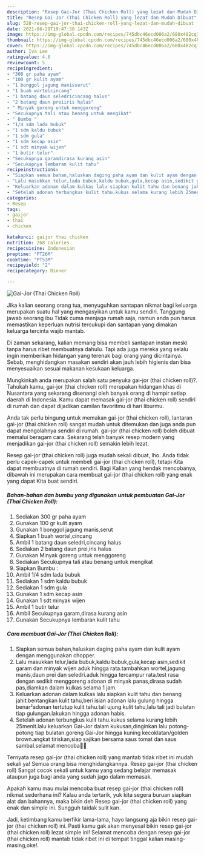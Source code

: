 ```yaml
---
description: "Resep Gai-Jor (Thai Chicken Roll) yang lezat dan Mudah Dibuat"
title: "Resep Gai-Jor (Thai Chicken Roll) yang lezat dan Mudah Dibuat"
slug: 528-resep-gai-jor-thai-chicken-roll-yang-lezat-dan-mudah-dibuat
date: 2021-06-29T19:47:58.143Z
image: https://img-global.cpcdn.com/recipes/745dbc46ecd006a2/680x482cq70/gai-jor-thai-chicken-roll-foto-resep-utama.jpg
thumbnail: https://img-global.cpcdn.com/recipes/745dbc46ecd006a2/680x482cq70/gai-jor-thai-chicken-roll-foto-resep-utama.jpg
cover: https://img-global.cpcdn.com/recipes/745dbc46ecd006a2/680x482cq70/gai-jor-thai-chicken-roll-foto-resep-utama.jpg
author: Iva Lee
ratingvalue: 4.6
reviewcount: 5
recipeingredient:
- "300 gr paha ayam"
- "100 gr kulit ayam"
- "1 bonggol jagung manisserut"
- "1 buah wortelcincang"
- "1 batang daun seledricincang halus"
- "2 batang daun preiiris halus"
- " Minyak goreng untuk menggoreng"
- "Secukupnya tali atau benang untuk mengikat"
- " Bumbu "
- "1/4 sdm lada bubuk"
- "1 sdm kaldu bubuk"
- "1 sdm gula"
- "1 sdm kecap asin"
- "1 sdt minyak wijen"
- "1 butir telur"
- "Secukupnya garamdirasa kurang asin"
- "Secukupnya lembaran kulit tahu"
recipeinstructions:
- "Siapkan semua bahan,haluskan daging paha ayam dan kulit ayam dengan menggunakan chopper."
- "Lalu masukkan telur,lada bubuk,kaldu bubuk,gula,kecap asin,sedikit garam dan minyak wijen aduk hingga rata.tambahkan wortel,jagung manis,daun prei dan seledri.aduk hingga tercampur rata.test rasa dengan sedikit menggoreng adonan di minyak panas,dirasa sudah pas,diamkan dalam kulkas selama 1 jam."
- "Keluarkan adonan dalam kulkas lalu siapkan kulit tahu dan benang jahit.bentangkan kulit tahu,beri isian adonan lalu gulung hingga benar²adonan tertutup kulit tahu.tali ujung kulit tahu,lalu tali jadi bulatan tiap gulungan.lakukan hingga adonan habis."
- "Setelah adonan terbungkus kulit tahu.kukus selama kurang lebih 25menit.lalu keluarkan Gai-Jor dalam kukusan,dinginkan lalu potong-potong tiap bulatan.goreng Gai-Jor hingga kuning kecoklatan/golden brown.angkat tiriskan,siap sajikan bersama saus tomat dan saus sambal.selamat mencoba🙏😊"
categories:
- Resep
tags:
- gaijor
- thai
- chicken

katakunci: gaijor thai chicken 
nutrition: 268 calories
recipecuisine: Indonesian
preptime: "PT26M"
cooktime: "PT53M"
recipeyield: "2"
recipecategory: Dinner

---
```



![Gai-Jor (Thai Chicken Roll)](https://img-global.cpcdn.com/recipes/745dbc46ecd006a2/680x482cq70/gai-jor-thai-chicken-roll-foto-resep-utama.jpg)

Jika kalian seorang orang tua, menyuguhkan santapan nikmat bagi keluarga merupakan suatu hal yang mengasyikan untuk kamu sendiri. Tanggung jawab seorang ibu Tidak cuma menjaga rumah saja, namun anda pun harus memastikan keperluan nutrisi tercukupi dan santapan yang dimakan keluarga tercinta wajib mantab.

Di zaman  sekarang, kalian memang bisa membeli santapan instan meski tanpa harus ribet membuatnya dahulu. Tapi ada juga mereka yang selalu ingin memberikan hidangan yang terenak bagi orang yang dicintainya. Sebab, menghidangkan masakan sendiri akan jauh lebih higienis dan bisa menyesuaikan sesuai makanan kesukaan keluarga. 



Mungkinkah anda merupakan salah satu penyuka gai-jor (thai chicken roll)?. Tahukah kamu, gai-jor (thai chicken roll) merupakan hidangan khas di Nusantara yang sekarang disenangi oleh banyak orang di hampir setiap daerah di Indonesia. Kamu dapat memasak gai-jor (thai chicken roll) sendiri di rumah dan dapat dijadikan camilan favoritmu di hari liburmu.

Anda tak perlu bingung untuk memakan gai-jor (thai chicken roll), lantaran gai-jor (thai chicken roll) sangat mudah untuk ditemukan dan juga anda pun dapat mengolahnya sendiri di rumah. gai-jor (thai chicken roll) boleh dibuat memalui beragam cara. Sekarang telah banyak resep modern yang menjadikan gai-jor (thai chicken roll) semakin lebih lezat.

Resep gai-jor (thai chicken roll) juga mudah sekali dibuat, lho. Anda tidak perlu capek-capek untuk membeli gai-jor (thai chicken roll), tetapi Kita dapat membuatnya di rumah sendiri. Bagi Kalian yang hendak mencobanya, dibawah ini merupakan cara membuat gai-jor (thai chicken roll) yang enak yang dapat Kita buat sendiri.

<!--inarticleads1-->

##### Bahan-bahan dan bumbu yang digunakan untuk pembuatan Gai-Jor (Thai Chicken Roll):

1. Sediakan 300 gr paha ayam
1. Gunakan 100 gr kulit ayam
1. Gunakan 1 bonggol jagung manis,serut
1. Siapkan 1 buah wortel,cincang
1. Ambil 1 batang daun seledri,cincang halus
1. Sediakan 2 batang daun prei,iris halus
1. Gunakan  Minyak goreng untuk menggoreng
1. Sediakan Secukupnya tali atau benang untuk mengikat
1. Siapkan  Bumbu :
1. Ambil 1/4 sdm lada bubuk
1. Sediakan 1 sdm kaldu bubuk
1. Sediakan 1 sdm gula
1. Gunakan 1 sdm kecap asin
1. Gunakan 1 sdt minyak wijen
1. Ambil 1 butir telur
1. Ambil Secukupnya garam,dirasa kurang asin
1. Gunakan Secukupnya lembaran kulit tahu




<!--inarticleads2-->

##### Cara membuat Gai-Jor (Thai Chicken Roll):

1. Siapkan semua bahan,haluskan daging paha ayam dan kulit ayam dengan menggunakan chopper.
1. Lalu masukkan telur,lada bubuk,kaldu bubuk,gula,kecap asin,sedikit garam dan minyak wijen aduk hingga rata.tambahkan wortel,jagung manis,daun prei dan seledri.aduk hingga tercampur rata.test rasa dengan sedikit menggoreng adonan di minyak panas,dirasa sudah pas,diamkan dalam kulkas selama 1 jam.
1. Keluarkan adonan dalam kulkas lalu siapkan kulit tahu dan benang jahit.bentangkan kulit tahu,beri isian adonan lalu gulung hingga benar²adonan tertutup kulit tahu.tali ujung kulit tahu,lalu tali jadi bulatan tiap gulungan.lakukan hingga adonan habis.
1. Setelah adonan terbungkus kulit tahu.kukus selama kurang lebih 25menit.lalu keluarkan Gai-Jor dalam kukusan,dinginkan lalu potong-potong tiap bulatan.goreng Gai-Jor hingga kuning kecoklatan/golden brown.angkat tiriskan,siap sajikan bersama saus tomat dan saus sambal.selamat mencoba🙏😊




Ternyata resep gai-jor (thai chicken roll) yang mantab tidak ribet ini mudah sekali ya! Semua orang bisa menghidangkannya. Resep gai-jor (thai chicken roll) Sangat cocok sekali untuk kamu yang sedang belajar memasak ataupun juga bagi anda yang sudah jago dalam memasak.

Apakah kamu mau mulai mencoba buat resep gai-jor (thai chicken roll) nikmat sederhana ini? Kalau anda tertarik, yuk kita segera buruan siapkan alat dan bahannya, maka bikin deh Resep gai-jor (thai chicken roll) yang enak dan simple ini. Sungguh taidak sulit kan. 

Jadi, ketimbang kamu berfikir lama-lama, hayo langsung aja bikin resep gai-jor (thai chicken roll) ini. Pasti kamu gak akan menyesal bikin resep gai-jor (thai chicken roll) lezat simple ini! Selamat mencoba dengan resep gai-jor (thai chicken roll) mantab tidak ribet ini di tempat tinggal kalian masing-masing,oke!.

